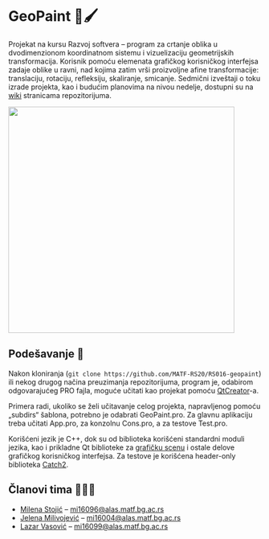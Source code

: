 # GeoPaint :triangular_ruler::paintbrush:
Projekat na kursu Razvoj softvera – program za crtanje oblika u dvodimenzionom koordinatnom sistemu i vizuelizaciju geometrijskih transformacija. Korisnik pomoću elemenata grafičkog korisničkog interfejsa zadaje oblike u ravni, nad kojima zatim vrši proizvoljne afine transformacije: translaciju, rotaciju, refleksiju, skaliranje, smicanje. Sedmični izveštaji o toku izrade projekta, kao i budućim planovima na nivou nedelje, dostupni su na [wiki](https://github.com/MATF-RS20/RS016-geopaint/wiki) stranicama repozitorijuma.

<img src = "https://giwiz-content.c.yimg.jp/im_siggp.zARDh5mmSGAAh71nx1Vg---priy-x703-y470-yc73-xc0-hc393-wc700-n1/r/iwiz-amd/20190928-00019799-mimollet-000-1-view.jpg" width = 450px />

## Podešavanje :memo:
Nakon kloniranja (`git clone https://github.com/MATF-RS20/RS016-geopaint`) ili nekog drugog načina preuzimanja repozitorijuma, program je, odabirom odgovarajućeg PRO fajla, moguće učitati kao projekat pomoću [QtCreator](https://www.qt.io/offline-installers)-a.

Primera radi, ukoliko se želi učitavanje celog projekta, napravljenog pomoću „subdirs“ šablona, potrebno je odabrati GeoPaint.pro. Za glavnu aplikaciju treba učitati App.pro, za konzolnu Cons.pro, a za testove Test.pro.

Korišćeni jezik je C++, dok su od biblioteka korišćeni standardni moduli jezika, kao i prikladne Qt biblioteke za [grafičku scenu](https://doc.qt.io/qt-5/qgraphicsscene.html) i ostale delove grafičkog korisničkog interfejsa. Za testove je korišćena header-only biblioteka [Catch2](https://github.com/catchorg/Catch2).

## Članovi tima :girl::girl::boy:
* [Milena Stojić](https://github.com/kate-97) – mi16096@alas.matf.bg.ac.rs
* [Jelena Milivojević](https://github.com/ratspeaker) – mi16004@alas.matf.bg.ac.rs
* [Lazar Vasović](https://github.com/matfija) – mi16099@alas.matf.bg.ac.rs
